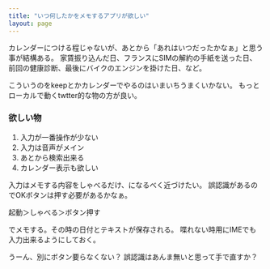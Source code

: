 ```yaml
---
title: "いつ何したかをメモするアプリが欲しい"
layout: page	
---
```


カレンダーにつける程じゃないが、あとから「あれはいつだったかなぁ」と思う事が結構ある。
家賃振り込んだ日、フランスにSIMの解約の手紙を送った日、前回の健康診断、最後にバイクのエンジンを掛けた日、など。

こういうのをkeepとかカレンダーでやるのはいまいちうまくいかない。
もっとローカルで動くtwtter的な物の方が良い。

### 欲しい物

1. 入力が一番操作が少ない
2. 入力は音声がメイン
3. あとから検索出来る
4. カレンダー表示も欲しい

入力はメモする内容をしゃべるだけ、になるべく近づけたい。
誤認識があるのでOKボタンは押す必要があるかなぁ。

起動＞しゃべる＞ボタン押す

でメモする。その時の日付とテキストが保存される。
喋れない時用にIMEでも入力出来るようにしておく。

うーん、別にボタン要らなくない？
誤認識はあんま無いと思って手で直すか？

